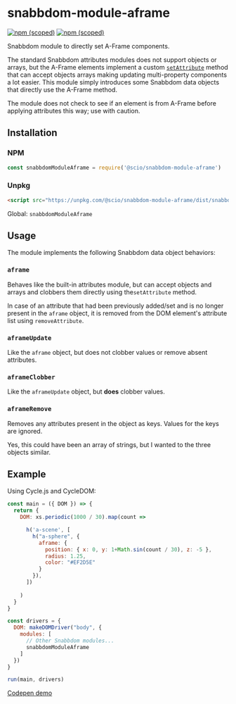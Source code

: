 # snabbdom-module-aframe

[![npm (scoped)](https://img.shields.io/npm/v/@scio/snabbdom-module-aframe.svg)](https://www.npmjs.com/package/@scio/snabbdom-module-aframe)
[![npm (scoped)](https://img.shields.io/badge/unpkg-snabbdomModuleAframe-blue.svg)](https://unpkg.com/@scio/snabbdom-module-aframe)

Snabbdom module to directly set A-Frame components.

The standard Snabbdom attributes modules does not support objects or arrays, but the A-Frame elements implement a custom [`setAttribute`](https://aframe.io/docs/0.6.0/core/entity.html#setattribute-componentname-value-propertyvalue-clobber) method that can accept objects arrays making updating multi-property components a lot easier. This module simply introduces some Snabbdom data objects that directly use the A-Frame method.

The module does not check to see if an element is from A-Frame before applying attributes this way; use with caution.


## Installation

### NPM

```js
const snabbdomModuleAframe = require('@scio/snabbdom-module-aframe')
```

### Unpkg

```html
<script src="https://unpkg.com/@scio/snabbdom-module-aframe/dist/snabbdom-aframe.min.js"></script>
```

Global: `snabbdomModuleAframe`


## Usage

The module implements the following Snabbdom data object behaviors:

### `aframe`

Behaves like the built-in attributes module, but can accept objects and arrays and clobbers them directly using the`setAttribute` method.

In case of an attribute that had been previously added/set and is no longer present in the `aframe` object, it is removed from the DOM element's attribute list using `removeAttribute`.

### `aframeUpdate`

Like the `aframe` object, but does not clobber values or remove absent attributes.

### `aframeClobber`

Like the `aframeUpdate` object, but **does** clobber values.

### `aframeRemove`

Removes any attributes present in the object as keys. Values for the keys are ignored.

Yes, this could have been an array of strings, but I wanted to the three objects similar.


## Example

Using Cycle.js and CycleDOM:

```js
const main = ({ DOM }) => {
  return {
    DOM: xs.periodic(1000 / 30).map(count =>

      h('a-scene', [
        h("a-sphere", {
          aframe: {
            position: { x: 0, y: 1+Math.sin(count / 30), z: -5 },
            radius: 1.25,
            color: "#EF2D5E"
          }
        }),
      ])
                                    
    )
  }
}

const drivers = {
  DOM: makeDOMDriver("body", {
    modules: [
      // Other Snabbdom modules...
      snabbdomModuleAframe
    ]
  })
}

run(main, drivers)
```

[Codepen demo](https://codepen.io/5310/pen/VMZqxV?editors=0010)
